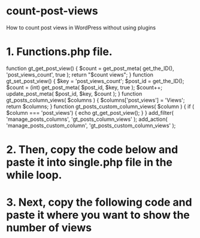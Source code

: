 # count-post-views
How to count post views in WordPress without using plugins

# 1. Functions.php file.

function gt_get_post_view() {
    $count = get_post_meta( get_the_ID(), 'post_views_count', true );
    return "$count views";
}
function gt_set_post_view() {
    $key = 'post_views_count';
    $post_id = get_the_ID();
    $count = (int) get_post_meta( $post_id, $key, true );
    $count++;
    update_post_meta( $post_id, $key, $count );
}
function gt_posts_column_views( $columns ) {
    $columns['post_views'] = 'Views';
    return $columns;
}
function gt_posts_custom_column_views( $column ) {
    if ( $column === 'post_views') {
        echo gt_get_post_view();
    }
}
add_filter( 'manage_posts_columns', 'gt_posts_column_views' );
add_action( 'manage_posts_custom_column', 'gt_posts_custom_column_views' );

# 2. Then, copy the code below and paste it into single.php file in the while loop.
<?php gt_set_post_view(); ?>

# 3. Next, copy the following code and paste it where you want to show the number of views
<?= gt_get_post_view(); ?>
